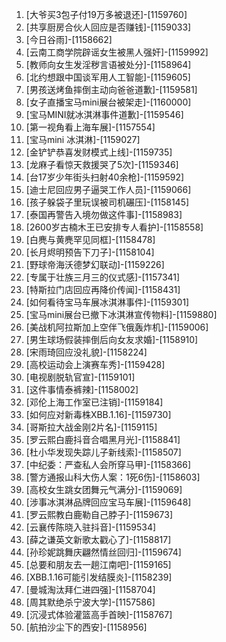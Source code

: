 
1. [大爷买3包子付19万多被退还]-[1159760]
1. [共享厨房合伙人回应是否赚钱]-[1159033]
1. [今日谷雨]-[1158662]
1. [云南工商学院辟谣女生被黑人强奸]-[1159992]
1. [教师向女生发淫秽言语被处分]-[1158964]
1. [北约想跟中国谈军用人工智能]-[1159605]
1. [男孩送烤鱼摔倒主动向爸爸道歉]-[1159581]
1. [女子直播宝马mini展台被架走]-[1160000]
1. [宝马MINI就冰淇淋事件道歉]-[1159546]
1. [第一视角看上海车展]-[1157554]
1. [宝马mini 冰淇淋]-[1159027]
1. [金铲铲恭喜发财模式上线]-[1159735]
1. [龙麻子看惊天救援哭了5次]-[1159346]
1. [台17岁少年街头扫射40余枪]-[1159592]
1. [迪士尼回应男子逼哭工作人员]-[1159066]
1. [孩子躲袋子里玩误被司机碾压]-[1158145]
1. [泰国再警告入境勿做这件事]-[1158983]
1. [2600岁古楠木王已安排专人看护]-[1158558]
1. [白麂与黄麂罕见同框]-[1158478]
1. [长月烬明预告下刀子]-[1158104]
1. [野球帝海沃德梦幻联动]-[1159226]
1. [专属于壮族三月三的仪式感]-[1157341]
1. [特斯拉门店回应再降价传闻]-[1158431]
1. [如何看待宝马车展冰淇淋事件]-[1159301]
1. [宝马mini展台已撤下冰淇淋宣传物料]-[1159880]
1. [美战机阿拉斯加上空伴飞俄轰炸机]-[1159006]
1. [男生球场假装摔倒后向女友求婚]-[1158910]
1. [宋雨琦回应没礼貌]-[1158224]
1. [高校运动会上演赛车秀]-[1159428]
1. [电视剧脱轨官宣]-[1159101]
1. [这件事情泰裤辣]-[1158002]
1. [邓伦上海工作室已注销]-[1159184]
1. [如何应对新毒株XBB.1.16]-[1159730]
1. [哥斯拉大战金刚2片名]-[1159115]
1. [罗云熙白鹿抖音合唱黑月光]-[1158841]
1. [杜小华发现失踪儿子新线索]-[1158507]
1. [中纪委：严查私人会所穿马甲]-[1158366]
1. [警方通报山科大伤人案：1死6伤]-[1158603]
1. [高校女生跳女团舞元气满分]-[1159069]
1. [涉事冰淇淋品牌回应宝马车展]-[1159648]
1. [罗云熙教白鹿勒自己脖子]-[1159673]
1. [云襄传陈晓入驻抖音]-[1159534]
1. [薛之谦英文新歌太戳心了]-[1158817]
1. [孙珍妮跳舞庆翩然情丝回归]-[1159674]
1. [总要和朋友去一趟江南吧]-[1159165]
1. [XBB.1.16可能引发结膜炎]-[1158239]
1. [曼城淘汰拜仁进四强]-[1158704]
1. [周其默绝杀宁波大学]-[1157586]
1. [沉浸式体验灌篮高手首映]-[1158767]
1. [航拍沙尘下的西安]-[1158956]